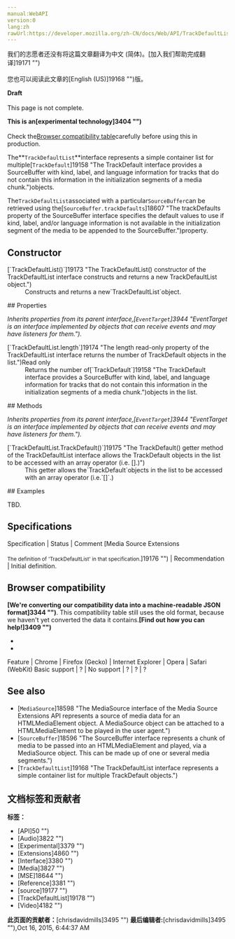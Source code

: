 ```yaml
---
manual:WebAPI
version:0
lang:zh
rawUrl:https://developer.mozilla.org/zh-CN/docs/Web/API/TrackDefaultList
---
```




<bdi>我们的志愿者还没有将这篇文章翻译为<bdi>中文 (简体)</bdi>。[加入我们帮助完成翻译]19171 "")<br></br>您也可以阅读此文章的[English (US)]19168 "")版。</bdi>






**Draft**<br></br>This page is not complete.




**This is an[experimental technology]3404 "")**<br></br>Check the[Browser compatibility table](%3249#Browser_compatibility "")carefully before using this in production.




The**`TrackDefaultList`**interface represents a simple container list for multiple[`TrackDefault`]19158 "The TrackDefault interface provides a SourceBuffer with kind, label, and language information for tracks that do not contain this information in the initialization segments of a media chunk.")objects.



The`TrackDefaultList`associated with a particular`SourceBuffer`can be retrieved using the[`SourceBuffer.trackDefaults`]18607 "The trackDefaults property of the SourceBuffer interface specifies the default values to use if kind, label, and/or language information is not available in the initialization segment of the media to be appended to the SourceBuffer.")property.


## Constructor<a name="Constructor"></a>
<dl><dt id=''>[`TrackDefaultList()`]19173 "The TrackDefaultList() constructor of the TrackDefaultList interface constructs and returns a new TrackDefaultList object.")</dt><dd>Constructs and returns a new`TrackDefaultList`object.</dd></dl>
## Properties<a name="Properties"></a>


<em>Inherits properties from its parent interface,[`EventTarget`]3944 "EventTarget is an interface implemented by objects that can receive events and may have listeners for them.").</em>

<dl><dt id=''>[`TrackDefaultList.length`]19174 "The length read-only property of the TrackDefaultList interface returns the number of TrackDefault objects in the list.")Read only</dt><dd>Returns the number of[`TrackDefault`]19158 "The TrackDefault interface provides a SourceBuffer with kind, label, and language information for tracks that do not contain this information in the initialization segments of a media chunk.")objects in the list.</dd></dl><dl></dl><dl></dl>
## Methods<a name="Methods"></a>


<em>Inherits properties from its parent interface,[`EventTarget`]3944 "EventTarget is an interface implemented by objects that can receive events and may have listeners for them.").</em>

<dl><dt id=''>[`TrackDefaultList.TrackDefault()`]19175 "The TrackDefault() getter method of the TrackDefaultList interface allows the TrackDefault objects in the list to be accessed with an array operator (i.e. [].)")</dt><dd>This getter allows the`TrackDefault`objects in the list to be accessed with an array operator (i.e.`[]`.)</dd></dl>
## Examples<a name="Examples"></a>


TBD.


## Specifications<a name="Specifications"></a>
Specification | Status | Comment 
[Media Source Extensions<br></br><small>The definition of &#39;TrackDefaultList&#39; in that specification.</small>]19176 "") | Recommendation | Initial definition. 


## Browser compatibility<a name="Browser_compatibility"></a>


**[We&#39;re converting our compatibility data into a machine-readable JSON format]3344 "")**. This compatibility table still uses the old format, because we haven&#39;t yet converted the data it contains.**[Find out how you can help!]3409 "")**


* 
* 
Feature | Chrome | Firefox (Gecko) | Internet Explorer | Opera | Safari (WebKit) 
Basic support | ? | No support | ? | ? | ? 





## See also<a name="See_also"></a>

* [`MediaSource`]18598 "The MediaSource interface of the Media Source Extensions API represents a source of media data for an HTMLMediaElement object. A MediaSource object can be attached to a HTMLMediaElement to be played in the user agent.")
* [`SourceBuffer`]18596 "The SourceBuffer interface represents a chunk of media to be passed into an HTMLMediaElement and played, via a MediaSource object. This can be made up of one or several media segments.")
* [`TrackDefaultList`]19168 "The TrackDefaultList interface represents a simple container list for multiple TrackDefault objects.")



## 文档标签和贡献者
**标签：**
* [API]50 "")
* [Audio]3822 "")
* [Experimental]3379 "")
* [Extensions]4860 "")
* [Interface]3380 "")
* [Media]3827 "")
* [MSE]18644 "")
* [Reference]3381 "")
* [source]19177 "")
* [TrackDefaultList]19178 "")
* [Video]4182 "")

**此页面的贡献者：**[chrisdavidmills]3495 "")
**最后编辑者:**[chrisdavidmills]3495 ""),<time>Oct 16, 2015, 6:44:37 AM</time>



